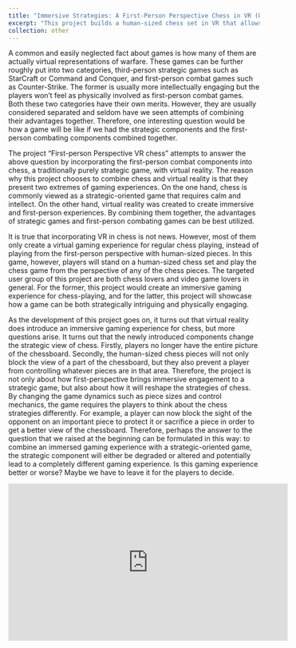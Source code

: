 ```yaml
---
title: "Immersive Strategies: A First-Person Perspective Chess in VR (Undergraduate Thesis for Interactive Media Arts at NYU Shanghai)"
excerpt: "This project builds a human-sized chess set in VR that allows a player to play a chess game as any of the chess pieces from a first-person perspective and explores the possibility of providing immersive interactions and strategic challenges in one single game. <br/><img src='/images/immersive_chess.png' width='800'><br/>[[video](https://youtu.be/RkWFrQWl4dw)][[project page](/research/0-ima-nyush-thesis/)][[IMA Capstone Archive](https://wp.nyu.edu/shanghai-ima-capstonestudio/xh721/)]"
collection: other
---
```


A common and easily neglected fact about games is how many of them are actually virtual representations of warfare. These games can be further roughly put into two categories, third-person strategic games such as StarCraft or Command and Conquer, and first-person combat games such as Counter-Strike. The former is usually more intellectually engaging but the players won’t feel as physically involved as first-person combat games. Both these two categories have their own merits. However, they are usually considered separated and seldom have we seen attempts of combining their advantages together. Therefore, one interesting question would be how a game will be like if we had the strategic components and the first-person combating components combined together.
 
The project “First-person Perspective VR chess” attempts to answer the above question by incorporating the first-person combat components into chess, a traditionally purely strategic game, with virtual reality. The reason why this project chooses to combine chess and virtual reality is that they present two extremes of gaming experiences. On the one hand, chess is commonly viewed as a strategic-oriented game that requires calm and intellect. On the other hand, virtual reality was created to create immersive and first-person experiences. By combining them together, the advantages of strategic games and first-person combating games can be best utilized.
 
It is true that incorporating VR in chess is not news. However, most of them only create a virtual gaming experience for regular chess playing, instead of playing from the first-person perspective with human-sized pieces. In this game, however, players will stand on a human-sized chess set and play the chess game from the perspective of any of the chess pieces. The targeted user group of this project are both chess lovers and video game lovers in general. For the former, this project would create an immersive gaming experience for chess-playing, and for the latter, this project will showcase how a game can be both strategically intriguing and physically engaging.
 
As the development of this project goes on, it turns out that virtual reality does introduce an immersive gaming experience for chess, but more questions arise. It turns out that the newly introduced components change the strategic view of chess. Firstly, players no longer have the entire picture of the chessboard. Secondly, the human-sized chess pieces will not only block the view of a part of the chessboard, but they also prevent a player from controlling whatever pieces are in that area. Therefore, the project is not only about how first-perspective brings immersive engagement to a strategic game, but also about how it will reshape the strategies of chess. By changing the game dynamics such as piece sizes and control mechanics, the game requires the players to think about the chess strategies differently. For example, a player can now block the sight of the opponent on an important piece to protect it or sacrifice a piece in order to get a better view of the chessboard. Therefore, perhaps the answer to the question that we raised at the beginning can be formulated in this way: to combine an immersed gaming experience with a strategic-oriented game, the strategic component will either be degraded or altered and potentially lead to a completely different gaming experience. Is this gaming experience better or worse? Maybe we have to leave it for the players to decide.

<iframe width="560" height="315" src="https://www.youtube.com/embed/RkWFrQWl4dw" title="YouTube video player" frameborder="0" allow="accelerometer; autoplay; clipboard-write; encrypted-media; gyroscope; picture-in-picture" allowfullscreen></iframe>